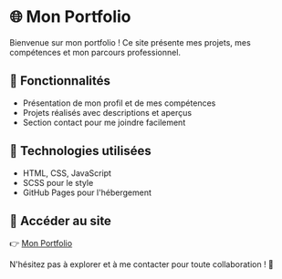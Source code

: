 # 🌐 Mon Portfolio

Bienvenue sur mon portfolio ! Ce site présente mes projets, mes compétences et mon parcours professionnel.

## 🚀 Fonctionnalités
- Présentation de mon profil et de mes compétences
- Projets réalisés avec descriptions et aperçus
- Section contact pour me joindre facilement

## 📂 Technologies utilisées
- HTML, CSS, JavaScript
- SCSS pour le style
- GitHub Pages pour l'hébergement

## 🔗 Accéder au site
👉 [Mon Portfolio]([https://nicolas-micuda-becker.github.io/nmb.github.com/])

N'hésitez pas à explorer et à me contacter pour toute collaboration ! 🚀
